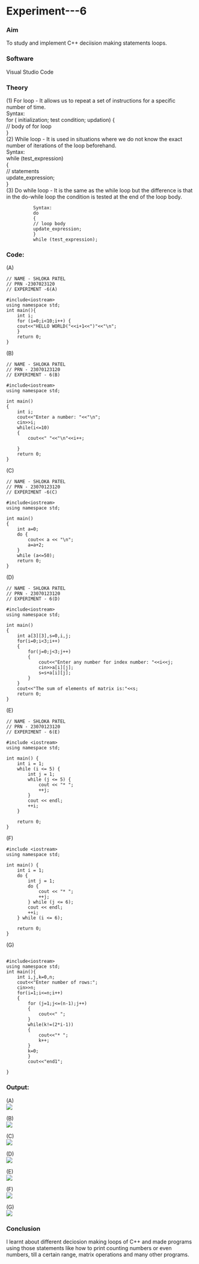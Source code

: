 # Experiment---6

### Aim 
To study and implement C++ deciision making statements loops.<br> 

### Software 
Visual Studio Code<br> 

### Theory 
(1) For loop - It allows us to repeat a set of instructions for a specific number of time.  <br> 
              Syntax: <br> 
              for ( initialization; test condition; updation) <rb> 
              { <br> 
              // body of for loop <br> 
              } <br> 
          (2) While loop - It is used in situations where we do not know the exact number of iterations of the loop beforehand. <br> 
              Syntax: <br> 
              while (test_expression) <br>
              { <br> 
              // statements <br> 
               update_expression; <br> 
              } <br> 
          (3) Do while loop - It is the same as the while loop but the difference is that in the do-while loop the condition is tested at the end of the loop body. <br> 
          
              Syntax:
              do
              { 
              // loop body
              update_expression;  
              } 
              while (test_expression); 
### Code:<br> 

(A) <br> 
```
// NAME - SHLOKA PATEL 
// PRN -2307023120 
// EXPERIMENT -6(A)

#include<iostream>
using namespace std;
int main(){
    int i;
    for (i=0;i<10;i++) {
    cout<<"HELLO WORLD("<<i+1<<")"<<"\n";
    }
    return 0;
}
```

(B)<br>
```
// NAME - SHLOKA PATEL 
// PRN - 23070123120 
// EXPERIMENT - 6(B)

#include<iostream>
using namespace std;

int main()
{
    int i;
    cout<<"Enter a number: "<<"\n";
    cin>>i;
    while(i<=10)
    {
        cout<<" "<<"\n"<<i++;
    
    }
    return 0;
}
```

(C)<br>
```
// NAME - SHLOKA PATEL 
// PRN - 23070123120 
// EXPERIMENT -6(C) 

#include<iostream> 
using namespace std;

int main() 
{
    int a=0;
    do {
        cout<< a << "\n";
        a=a+2;
    }
    while (a<=50); 
    return 0; 
}
```

(D)<br>
```
// NAME - SHLOKA PATEL 
// PRN - 23070123120 
// EXPERIMENT - 6(D) 

#include<iostream>
using namespace std;

int main()
{
    int a[3][3],s=0,i,j;
    for(i=0;i<3;i++)
    {
        for(j=0;j<3;j++)
        {
            cout<<"Enter any number for index number: "<<i<<j;
            cin>>a[i][j];
            s=s+a[i][j];
        }
    }
    cout<<"The sum of elements of matrix is:"<<s;
    return 0;
}
```

(E)<br> 
```
// NAME - SHLOKA PATEL 
// PRN - 23070123120 
// EXPERIMENT - 6(E) 

#include <iostream>
using namespace std;

int main() {
    int i = 1;
    while (i <= 5) {
        int j = 1;
        while (j <= 5) {
            cout << "* ";
            ++j;
        }
        cout << endl;
        ++i;
    }

    return 0;
}
```

(F) <br> 
```
#include <iostream>
using namespace std;

int main() {
    int i = 1;
    do {
        int j = 1;
        do {
            cout << "* ";
            ++j;
        } while (j <= 6);
        cout << endl;
        ++i;
    } while (i <= 6);

    return 0;
}
```

(G)<br> 
```

#include<iostream>
using namespace std;
int main(){
    int i,j,k=0,n;
    cout<<"Enter number of rows:";
    cin>>n;
    for(i=1;i<=n;i++)
    {
        for (j=1;j<=(n-1);j++)
        {
            cout<<" ";
        }
        while(k!=(2*i-1))
        {
            cout<<"* ";
            k++;
        }
        k=0;
        }
        cout<<"end1";
    
} 
```

### Output: <br> 

(A)<br> 
![](https://github.com/Shloka-Patel/Experiment---6/blob/main/Output_6A.png)

(B)<br>
![](https://github.com/Shloka-Patel/Experiment---6/blob/main/Output_6B.png)

(C)<br>
![](https://github.com/Shloka-Patel/Experiment---6/blob/main/Output_6C.png)

(D)<br>
![](https://github.com/Shloka-Patel/Experiment---6/blob/main/Output_6D.png)

(E)<br>
![](https://github.com/Shloka-Patel/Experiment---6/blob/main/Output_6E.png)

(F)<br>
![](https://github.com/Shloka-Patel/Experiment---6/blob/main/Output_6F.png)

(G)<br> 
![](https://github.com/Shloka-Patel/Experiment---6/blob/main/Output_6(G)%20.png) 

### Conclusion 
I learnt about different deciosion making loops of C++ and made programs using those statements like how to print counting numbers or even numbers, till a certain range, matrix operations and many other programs. <br> 
